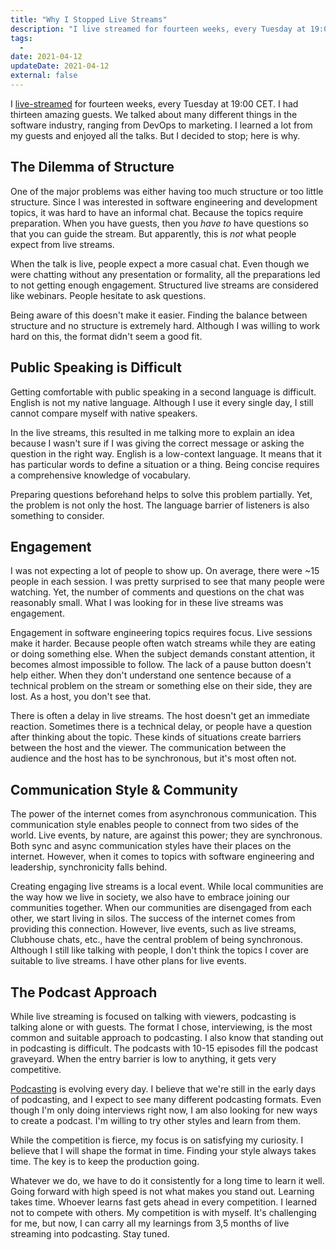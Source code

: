 ```yaml
---
title: "Why I Stopped Live Streams"
description: "I live streamed for fourteen weeks, every Tuesday at 19:00 CET. I had thirteen amazing guests. We talked about many different things in the software industry, ranging from DevOps to marketing. I learned a lot from my guests and enjoyed all the talks. "
tags:
  -
date: 2021-04-12
updateDate: 2021-04-12
external: false
---
```


I [live-streamed](https://candost.substack.com/s/podcast) for fourteen weeks, every Tuesday at 19:00 CET. I had thirteen amazing guests. We talked about many different things in the software industry, ranging from DevOps to marketing. I learned a lot from my guests and enjoyed all the talks. But I decided to stop; here is why.

## The Dilemma of Structure

One of the major problems was either having too much structure or too little structure. Since I was interested in software engineering and development topics, it was hard to have an informal chat. Because the topics require preparation. When you have guests, then you _have to_ have questions so that you can guide the stream. But apparently, this is _not_ what people expect from live streams.

When the talk is live, people expect a more casual chat. Even though we were chatting without any presentation or formality, all the preparations led to not getting enough engagement. Structured live streams are considered like webinars. People hesitate to ask questions.

Being aware of this doesn't make it easier. Finding the balance between structure and no structure is extremely hard. Although I was willing to work hard on this, the format didn't seem a good fit.

## Public Speaking is Difficult

Getting comfortable with public speaking in a second language is difficult. English is not my native language. Although I use it every single day, I still cannot compare myself with native speakers.

In the live streams, this resulted in me talking more to explain an idea because I wasn't sure if I was giving the correct message or asking the question in the right way. English is a low-context language. It means that it has particular words to define a situation or a thing. Being concise requires a comprehensive knowledge of vocabulary.

Preparing questions beforehand helps to solve this problem partially. Yet, the problem is not only the host. The language barrier of listeners is also something to consider.

## Engagement

I was not expecting a lot of people to show up. On average, there were ~15 people in each session. I was pretty surprised to see that many people were watching. Yet, the number of comments and questions on the chat was reasonably small. What I was looking for in these live streams was engagement.

Engagement in software engineering topics requires focus. Live sessions make it harder. Because people often watch streams while they are eating or doing something else. When the subject demands constant attention, it becomes almost impossible to follow. The lack of a pause button doesn't help either. When they don't understand one sentence because of a technical problem on the stream or something else on their side, they are lost. As a host, you don't see that.

There is often a delay in live streams. The host doesn't get an immediate reaction. Sometimes there is a technical delay, or people have a question after thinking about the topic. These kinds of situations create barriers between the host and the viewer. The communication between the audience and the host has to be synchronous, but it's most often not.

## Communication Style & Community

The power of the internet comes from asynchronous communication. This communication style enables people to connect from two sides of the world. Live events, by nature, are against this power; they are synchronous. Both sync and async communication styles have their places on the internet. However, when it comes to topics with software engineering and leadership, synchronicity falls behind.

Creating engaging live streams is a local event. While local communities are the way how we live in society, we also have to embrace joining our communities together. When our communities are disengaged from each other, we start living in silos. The success of the internet comes from providing this connection. However, live events, such as live streams, Clubhouse chats, etc., have the central problem of being synchronous. Although I still like talking with people, I don't think the topics I cover are suitable to live streams. I have other plans for live events.

## The Podcast Approach

While live streaming is focused on talking with viewers, podcasting is talking alone or with guests. The format I chose, interviewing, is the most common and suitable approach to podcasting. I also know that standing out in podcasting is difficult. The podcasts with 10-15 episodes fill the podcast graveyard. When the entry barrier is low to anything, it gets very competitive.

[Podcasting](https://candost.substack.com/s/podcast) is evolving every day. I believe that we're still in the early days of podcasting, and I expect to see many different podcasting formats. Even though I'm only doing interviews right now, I am also looking for new ways to create a podcast. I'm willing to try other styles and learn from them.

While the competition is fierce, my focus is on satisfying my curiosity. I believe that I will shape the format in time. Finding your style always takes time. The key is to keep the production going.

Whatever we do, we have to do it consistently for a long time to learn it well. Going forward with high speed is not what makes you stand out. Learning takes time. Whoever learns fast gets ahead in every competition. I learned not to compete with others. My competition is with myself. It's challenging for me, but now, I can carry all my learnings from 3,5 months of live streaming into podcasting. Stay tuned.